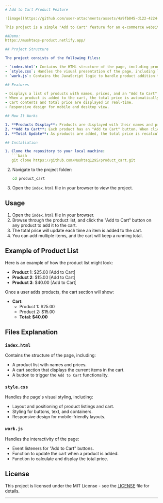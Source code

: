 ```yaml
---
# Add to Cart Product Feature

![image](https://github.com/user-attachments/assets/4a9fb845-d122-4224-9ac1-dfe619f58728)

This project is a simple "Add to Cart" feature for an e-commerce website. It displays a list of products with prices. When a user clicks the "Add to Cart" button, the product will be added to the cart and the total will be updated accordingly.

##Demo:
https://mushtaqs-product.netlify.app/

## Project Structure

The project consists of the following files:

- `index.html`: Contains the HTML structure of the page, including product listings and cart details.
- `style.css`: Handles the visual presentation of the page, including layout, design, and responsive styling.
- `work.js`: Contains the JavaScript logic to handle product addition to the cart, updating the total price, and managing the cart state.

## Features

- Displays a list of products with names, prices, and an "Add to Cart" button.
- When a product is added to the cart, the total price is automatically updated.
- Cart contents and total price are displayed in real-time.
- Responsive design for mobile and desktop view.

## How It Works

1. **Products Display**: Products are displayed with their names and prices.
2. **Add to Cart**: Each product has an "Add to Cart" button. When clicked, the product is added to the cart, and the total is updated.
3. **Total Update**: As products are added, the total price is recalculated and displayed.

## Installation

1. Clone the repository to your local machine:
   ```bash
   git clone https://github.com/Mushtaq1295/product_cart.git
   ```

2. Navigate to the project folder:
   ```bash
   cd product_cart
   ```

3. Open the `index.html` file in your browser to view the project.

## Usage

1. Open the `index.html` file in your browser.
2. Browse through the product list, and click the "Add to Cart" button on any product to add it to the cart.
3. The total price will update each time an item is added to the cart.
4. You can add multiple items, and the cart will keep a running total.

## Example of Product List

Here is an example of how the product list might look:

- **Product 1**: $25.00 [Add to Cart]
- **Product 2**: $15.00 [Add to Cart]
- **Product 3**: $40.00 [Add to Cart]

Once a user adds products, the cart section will show:

- **Cart**:
  - Product 1: $25.00
  - Product 2: $15.00
  - **Total: $40.00**

## Files Explanation

### `index.html`

Contains the structure of the page, including:

- A product list with names and prices.
- A cart section that displays the current items in the cart.
- A button to trigger the `Add to Cart` functionality.

### `style.css`

Handles the page's visual styling, including:

- Layout and positioning of product listings and cart.
- Styling for buttons, text, and containers.
- Responsive design for mobile-friendly layouts.

### `work.js`

Handles the interactivity of the page:

- Event listeners for "Add to Cart" buttons.
- Function to update the cart when a product is added.
- Function to calculate and display the total price.
## License

This project is licensed under the MIT License - see the [LICENSE](LICENSE) file for details.

---
```

